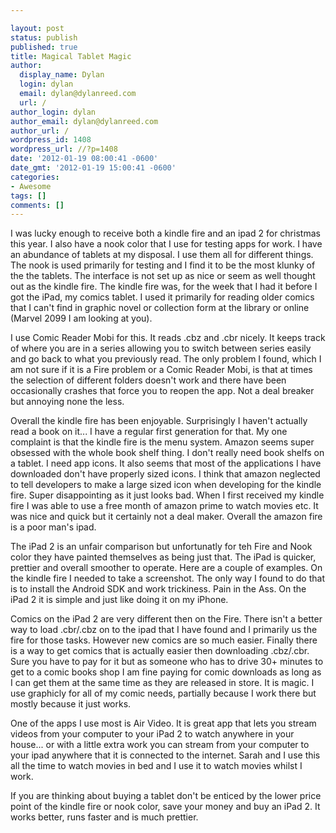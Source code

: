 ```yaml
---

layout: post
status: publish
published: true
title: Magical Tablet Magic
author:
  display_name: Dylan
  login: dylan
  email: dylan@dylanreed.com
  url: /
author_login: dylan
author_email: dylan@dylanreed.com
author_url: /
wordpress_id: 1408
wordpress_url: //?p=1408
date: '2012-01-19 08:00:41 -0600'
date_gmt: '2012-01-19 15:00:41 -0600'
categories:
- Awesome
tags: []
comments: []
---
```


I was lucky enough to receive both a kindle fire and an ipad 2 for christmas this year. I also have a nook color that I use for testing apps for work. I have an abundance of tablets at my disposal. I use them all for different things. The nook is used primarily for testing and I find it to be the most klunky of the the tablets. The interface is not set up as nice or seem as well thought out as the kindle fire. The kindle fire was, for the week that I had it before I got the iPad, my comics tablet. I used it primarily for reading older comics that I can't find in graphic novel or collection form at the library or online (Marvel 2099 I am looking at you).

I use Comic Reader Mobi for this. It reads .cbz and .cbr nicely. It keeps track of where you are in a series allowing you to switch between series easily and go back to what you previously read. The only problem I found, which I am not sure if it is a Fire problem or a Comic Reader Mobi, is that at times the selection of different folders doesn't work and there have been occasionally crashes that force you to reopen the app. Not a deal breaker but annoying none the less.

Overall the kindle fire has been enjoyable. Surprisingly I haven't actually read a book on it... I have a regular first generation for that. My one complaint is that the kindle fire is the menu system. Amazon seems super obsessed with the whole book shelf thing. I don't really need book shelfs on a tablet. I need app icons. It also seems that most of the applications I have downloaded don't have properly sized icons. I think that amazon neglected to tell developers to make a large sized icon when developing for the kindle fire. Super disappointing as it just looks bad. When I first received my kindle fire I was able to use a free month of amazon prime to watch movies etc. It was nice and quick but it certainly not a deal maker. Overall the amazon fire is a poor man's ipad.

The iPad 2 is an unfair comparison but unfortunatly for teh Fire and Nook color they have painted themselves as being just that. The iPad is quicker, prettier and overall smoother to operate. Here are a couple of examples. On the kindle fire I needed to take a screenshot. The only way I found to do that is to install the Android SDK and work trickiness. Pain in the Ass. On the iPad 2 it is simple and just like doing it on my iPhone.

Comics on the iPad 2 are very different then on the Fire. There isn't a better way to load .cbr/.cbz on to the ipad that I have found and I primarily us the fire for those tasks. However new comics are so much easier. Finally there is a way to get comics that is actually easier then downloading .cbz/.cbr. Sure you have to pay for it but as someone who has to drive 30+ minutes to get to a comic books shop I am fine paying for comic downloads as long as I can get them at the same time as they are released in store. It is magic. I use graphicly for all of my comic needs, partially because I work there but mostly because it just works.

One of the apps I use most is Air Video. It is  great app that lets you stream videos from your computer to your iPad 2 to watch anywhere in your house... or with a little extra work you can stream from your computer to your ipad anywhere that it is connected to the internet. Sarah and I use this all the time to watch movies in bed and I use it to watch movies whilst I work.

If you are thinking about buying a tablet don't be enticed by the lower price point of the kindle fire or nook color, save your money and buy an iPad 2. It works better, runs faster and is much prettier.
